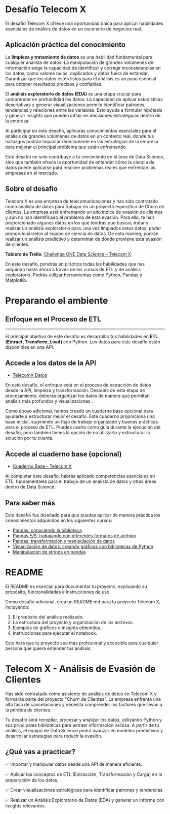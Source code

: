 # **Desafío Telecom X**

El desafío Telecom X ofrece una oportunidad única para aplicar habilidades esenciales de análisis de datos en un escenario de negocios real.

## **Aplicación práctica del conocimiento**

La **limpieza y tratamiento de datos** es una habilidad fundamental para cualquier analista de datos. La manipulación de grandes volúmenes de información exige la capacidad de identificar y corregir inconsistencias en los datos, como valores nulos, duplicados y datos fuera de estándar. Garantizar que los datos estén listos para el análisis es un paso esencial para obtener resultados precisos y confiables.

El **análisis exploratorio de datos (EDA)** es una etapa crucial para comprender en profundidad los datos. La capacidad de aplicar estadísticas descriptivas y generar visualizaciones permite identificar patrones, tendencias y relaciones entre las variables. Esto ayuda a formular hipótesis y generar insights que pueden influir en decisiones estratégicas dentro de la empresa.

Al participar en este desafío, aplicarás conocimientos esenciales para el análisis de grandes volúmenes de datos en un contexto real, donde tus hallazgos podrán impactar directamente en las estrategias de la empresa para mejorar el principal problema que están enfrentando.

Este desafío no solo contribuye a tu crecimiento en el área de Data Science, sino que también ofrece la oportunidad de entender cómo la ciencia de datos puede aplicarse para resolver problemas reales que enfrentan las empresas en el mercado.

## **Sobre el desafio**

Telecom X es una empresa de telecomunicaciones y has sido contratado como analista de datos para trabajar en un proyecto específico de Churn de clientes. La empresa está enfrentando un alto índice de evasión de clientes y aún no han identificado el problema de esta evasión. Para ello, te han proporcionado algunos datos en los que tendrás que buscar, tratar y realizar un análisis exploratorio para, una vez limpiados estos datos, poder proporcionárselos al equipo de ciencia de datos. De esta manera, podrán realizar un análisis predictivo y determinar de dónde proviene esta evasión de clientes.

**Tablero de Trello**: [Challenge ONE Data Science – Telecom X](https://trello.com/b/hJk1ior5/telecomxlatam)

En este desafío, pondrás en práctica todas las habilidades que has adquirido hasta ahora a través de los cursos de ETL y de análisis exploratorio. Podrás utilizar herramientas como Python, Pandas y Matplotlib.

# **Preparando el ambiente**

## **Enfoque en el Proceso de ETL**

---

El principal objetivo de este desafío es desarrollar tus habilidades en **ETL (Extract, Transform, Load)** con Python. Los datos para este desafío están disponibles en una API.

## **Accede a los datos de la API**

- [TelecomX Datos](https://github.com/alura-cursos/challenge2-data-science-LATAM/blob/main/TelecomX_Data.json)

En este desafío, el enfoque está en el proceso de extracción de datos desde la API, limpieza y transformación. Después de esta etapa de procesamiento, deberás organizar los datos de manera que permitan análisis más profundos y visualizaciones.

Como apoyo adicional, hemos creado un cuaderno base opcional para ayudarte a estructurar mejor el desafío. Este cuaderno proporciona una base inicial, sugiriendo un flujo de trabajo organizado y buenas prácticas para el proceso de ETL. Puedes usarlo como guía durante la ejecución del desafío, pero también tienes la opción de no utilizarlo y estructurar la solución por tu cuenta.

## **Accede al cuaderno base (opcional)**

- [Cuaderno Base - Telecom X](https://github.com/alura-cursos/challenge2-data-science-LATAM/blob/main/TelecomX_LATAM.ipynb)

Al completar este desafío, habrás aplicado competencias esenciales en ETL, fundamentales para el trabajo de un analista de datos y otras áreas dentro de Data Science.

## **Para saber más**

Este desafío fue diseñado para que puedas aplicar de manera práctica los conocimientos adquiridos en los siguientes cursos:

- [Pandas: conociendo la biblioteca](https://app.aluracursos.com/course/pandas-conociendo-biblioteca)
- [Pandas E/S: trabajando con diferentes formatos de archivo](https://app.aluracursos.com/course/pandas-e-s-diferentes-formatos-archivo)
- [Pandas: transformación y manipulación de datos](https://app.aluracursos.com/course/pandas-transformacion-manipulacion-datos)
- [Visualización de datos: creando gráficos con bibliotecas de Python](https://app.aluracursos.com/course/visualizacion-datos-graficos-bibliotecas-python)
- [Manipulación de strings en pandas](https://www.aluracursos.com/blog/manipulacion-de-strings-en-pandas-lower-replace-startswith-y-contains)

# **README**

El README es esencial para documentar tu proyecto, explicando su propósito, funcionalidades e instrucciones de uso.

Como desafío adicional, crea un README.md para tu proyecto Telecom X, incluyendo:

1. El propósito del análisis realizado.
1. La estructura del proyecto y organización de los archivos.
1. Ejemplos de gráficos e insights obtenidos.
1. Instrucciones para ejecutar el notebook.

Esto hará que tu proyecto sea más profesional y accesible para cualquier persona que quiera entender tus análisis.

# **Telecom X - Análisis de Evasión de Clientes**

Has sido contratado como asistente de análisis de datos en Telecom X y formarás parte del proyecto "Churn de Clientes". La empresa enfrenta una alta tasa de cancelaciones y necesita comprender los factores que llevan a la pérdida de clientes.

Tu desafío será recopilar, procesar y analizar los datos, utilizando Python y sus principales bibliotecas para extraer información valiosa. A partir de tu análisis, el equipo de Data Science podrá avanzar en modelos predictivos y desarrollar estrategias para reducir la evasión.

## **¿Qué vas a practicar?**

✅ Importar y manipular datos desde una API de manera eficiente.

✅ Aplicar los conceptos de ETL (Extracción, Transformación y Carga) en la preparación de los datos.

✅ Crear visualizaciones estratégicas para identificar patrones y tendencias.

✅ Realizar un Análisis Exploratorio de Datos (EDA) y generar un informe con insights relevantes.
